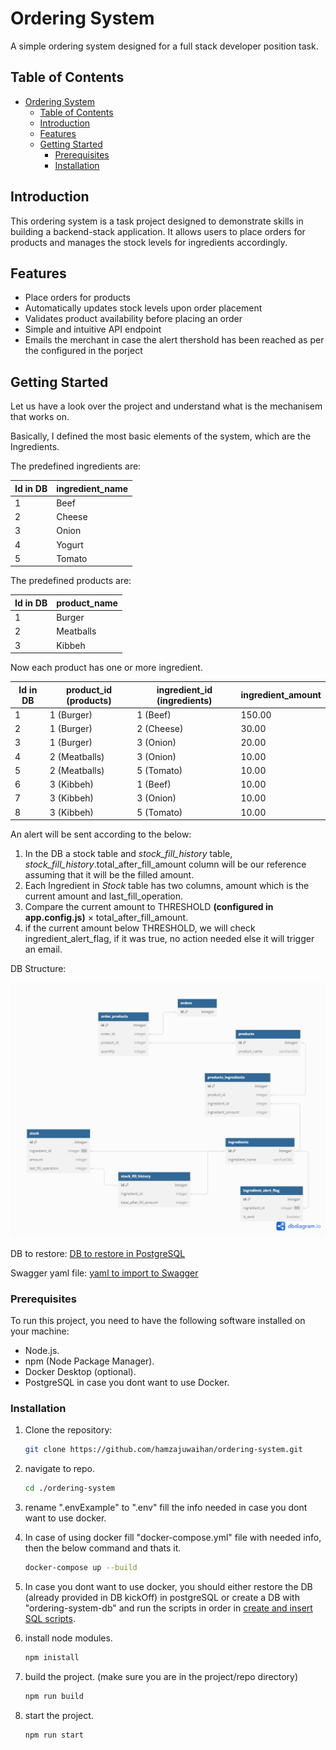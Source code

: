 # Ordering System

A simple ordering system designed for a full stack developer position task.

## Table of Contents

- [Ordering System](#ordering-system)
  - [Table of Contents](#table-of-contents)
  - [Introduction](#introduction)
  - [Features](#features)
  - [Getting Started](#getting-started)
    - [Prerequisites](#prerequisites)
    - [Installation](#installation)

## Introduction

This ordering system is a task project designed to demonstrate skills in building a backend-stack application. It allows users to place orders for products and manages the stock levels for ingredients accordingly.

## Features

- Place orders for products
- Automatically updates stock levels upon order placement
- Validates product availability before placing an order
- Simple and intuitive API endpoint
- Emails the merchant in case the alert thershold has been reached as per the configured in the porject

## Getting Started

Let us have a look over the project and understand what is the mechanisem that works on.

Basically, I defined the most basic elements of the system, which are the Ingredients.

The predefined ingredients are:

| Id in DB | ingredient_name |
|----------|----------------|
|    1     |      Beef      |
|    2     |     Cheese     |
|    3     |     Onion      |
|    4     |     Yogurt     |
|    5     |     Tomato     |

The predefined products are:

| Id in DB | product_name |
|----------|--------------|
|    1     |    Burger    |
|    2     |   Meatballs  |
|    3     |    Kibbeh    |

Now each product has one or more ingredient.

| Id in DB | product_id (products) | ingredient_id (ingredients) | ingredient_amount |
|----------|------------------------|------------------------------|-------------------|
|    1     |           1 (Burger)   |            1 (Beef)          |      150.00      |
|    2     |           1 (Burger)   |           2 (Cheese)         |       30.00      |
|    3     |           1 (Burger)   |           3 (Onion)          |       20.00      |
|    4     |           2 (Meatballs)|           3 (Onion)          |       10.00      |
|    5     |           2 (Meatballs)|           5 (Tomato)         |       10.00      |
|    6     |           3 (Kibbeh)   |            1 (Beef)          |       10.00      |
|    7     |           3 (Kibbeh)   |            3 (Onion)         |       10.00      |
|    8     |           3 (Kibbeh)   |            5 (Tomato)        |       10.00      |

An alert will be sent according to the below:

1. In the DB a stock table and *stock_fill_history* table, *stock_fill_history*.total_after_fill_amount column will be our reference assuming that it will be the filled amount.
2. Each Ingredient in *Stock* table has two columns, amount which is the current amount and last_fill_operation.
3. Compare the current amount to THRESHOLD **(configured in app.config.js)** × total_after_fill_amount.
4. if the current amount below THRESHOLD, we will check ingredient_alert_flag, if it was true, no action needed else it will trigger an email.

DB Structure:

![DB diagram](./DB%20kickOff/DB%20structure.png "DB structure, ER")

DB to restore: [DB to restore in PostgreSQL](./DB%20kickOff/db%20start.sql)

Swagger yaml file: [yaml to import to Swagger](./Swagger/openapi.yaml)


### Prerequisites

To run this project, you need to have the following software installed on your machine:

- Node.js.
- npm (Node Package Manager).
- Docker Desktop (optional).
- PostgreSQL in case you dont want to use Docker.


### Installation

1. Clone the repository:

   ```bash
   git clone https://github.com/hamzajuwaihan/ordering-system.git


2. navigate to repo.

    ```bash
    cd ./ordering-system

3. rename ".envExample" to ".env" fill the info needed in case you dont want to use docker.

4. In case of using docker fill "docker-compose.yml" file with needed info, then the below command and thats it.

   ```bash
   docker-compose up --build

5. In case you dont want to use docker, you should either restore the DB (already provided in DB kickOff) in postgreSQL or create a DB with "ordering-system-db" and run the scripts in order in [create and insert SQL scripts](./docker-entrypoint-initdb.d/).

6. install node modules.

   ```bash
   npm inistall

7. build the project. (make sure you are in the project/repo directory)

   ```bash
   npm run build

8. start the project.

   ```bash
   npm run start

